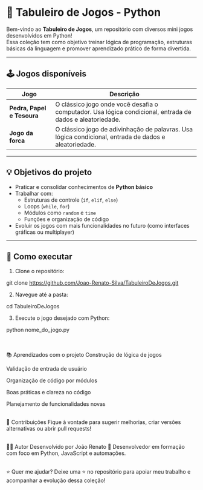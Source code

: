 # 🎲 Tabuleiro de Jogos - Python

Bem-vindo ao **Tabuleiro de Jogos**, um repositório com diversos mini jogos desenvolvidos em Python!  
Essa coleção tem como objetivo treinar lógica de programação, estruturas básicas da linguagem e promover aprendizado prático de forma divertida.

---

## 🕹️ Jogos disponíveis

| Jogo                       | Descrição |
|---------------------------|-----------|
| **Pedra, Papel e Tesoura** | O clássico jogo onde você desafia o computador. Usa lógica condicional, entrada de dados e aleatoriedade. |
| **Jogo da forca**  | O clássico jogo de adivinhação de palavras.  Usa lógica condicional, entrada de dados e aleatoriedade. |

---

## 💡 Objetivos do projeto

- Praticar e consolidar conhecimentos de **Python básico**
- Trabalhar com:
  - Estruturas de controle (`if`, `elif`, `else`)
  - Loops (`while`, `for`)
  - Módulos como `random` e `time`
  - Funções e organização de código
- Evoluir os jogos com mais funcionalidades no futuro (como interfaces gráficas ou multiplayer)

---

## 🚀 Como executar

1. Clone o repositório:

git clone https://github.com/Joao-Renato-Silva/TabuleiroDeJogos.git

2. Navegue até a pasta:

cd TabuleiroDeJogos

3. Execute o jogo desejado com Python:

python nome_do_jogo.py<br><br><br>


📚 Aprendizados com o projeto
Construção de lógica de jogos

Validação de entrada de usuário

Organização de código por módulos

Boas práticas e clareza no código

Planejamento de funcionalidades novas<br><br>

🙌 Contribuições
Fique à vontade para sugerir melhorias, criar versões alternativas ou abrir pull requests!<br><br>

👨‍💻 Autor
Desenvolvido por João Renato
📍 Desenvolvedor em formação com foco em Python, JavaScript e automações.<br><br>

⭐ Quer me ajudar?
Deixe uma ⭐ no repositório para apoiar meu trabalho e acompanhar a evolução dessa coleção!
